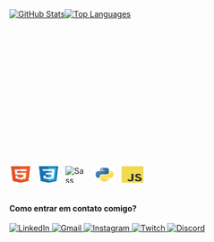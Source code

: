 <div align="center" style="margin-bottom:100px;">
  <a href="https://github.com/marcosvhuss" style="display: flex;">
    <img height="180em" src="https://github-readme-stats.vercel.app/api?username=marcosvhuss&show_icons=true&theme=github_dark&include_all_commits=true&count_private=true&hide_border=true" alt="GitHub Stats"/>
    <img height="180em" src="https://github-readme-stats.vercel.app/api/top-langs/?username=marcosvhuss&layout=compact&langs_count=5&theme=github_dark&hide_border=true" alt="Top Languages"/>
  </a>
</div>

<!-- Forçar renderização limpa entre seções -->
<div style="display: flex; gap: 10px;">
  <img align="center" height="30" width="40" src="https://raw.githubusercontent.com/devicons/devicon/master/icons/html5/html5-original.svg" alt="HTML5"/>
  <img align="center" height="30" width="40" src="https://raw.githubusercontent.com/devicons/devicon/master/icons/css3/css3-original.svg" alt="CSS3"/>
  <img align="center" height="30" width="40" src="https://cdn.jsdelivr.net/gh/devicons/devicon/icons/sass/sass-original.svg" alt="Sass"/>
  <img align="center" height="30" width="40" src="https://raw.githubusercontent.com/devicons/devicon/master/icons/python/python-original.svg" alt="Python"/>
  <img align="center" height="30" width="40" src="https://raw.githubusercontent.com/devicons/devicon/master/icons/javascript/javascript-original.svg" alt="JavaScript"/>
</div>

<!-- Separação para evitar símbolos indesejados -->
<br />

<div>
  <h4>Como entrar em contato comigo?</h4>
</div>

<div>
  <a href="https://www.linkedin.com/in/marcos-huss-164a09127/" target="_blank" rel="noopener noreferrer">
    <img src="https://img.shields.io/badge/-LinkedIn-%230077B5?style=for-the-badge&logo=linkedin&logoColor=white" alt="LinkedIn"/>
  </a> 
  <a href="mailto:contatomarcosvhuss@gmail.com">
    <img src="https://img.shields.io/badge/-Gmail-%23333?style=for-the-badge&logo=gmail&logoColor=white" alt="Gmail"/>
  </a>
  <a href="https://instagram.com/marcosvhuss" target="_blank" rel="noopener noreferrer">
    <img src="https://img.shields.io/badge/-Instagram-%23E4405F?style=for-the-badge&logo=instagram&logoColor=white" alt="Instagram"/>
  </a>
  <a href="https://www.twitch.tv/50bibsfihas" target="_blank" rel="noopener noreferrer">
    <img src="https://img.shields.io/badge/Twitch-9146FF?style=for-the-badge&logo=twitch&logoColor=white" alt="Twitch"/>
  </a>
  <a href="https://discordapp.com/users/marcosvhuss#1498" target="_blank" rel="noopener noreferrer">
    <img src="https://img.shields.io/badge/Discord-7289DA?style=for-the-badge&logo=discord&logoColor=white" alt="Discord"/>
  </a> 
</div>
